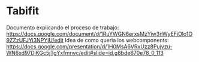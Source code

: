 # Tabifit
Documento explicando el proceso de trabajo:
https://docs.google.com/document/d/1RuYWGN6erxsMzYiw3nWyEFiOlo1O9ZZzUFJYi3NPYjU/edit 
Idea de como queria los webcomponents:
https://docs.google.com/presentation/d/1H0MsA6VRxUzz8Pujvzu-WN6xd97DiKGc5jTgYxfmrwc/edit#slide=id.g8bde670e78_0_113
